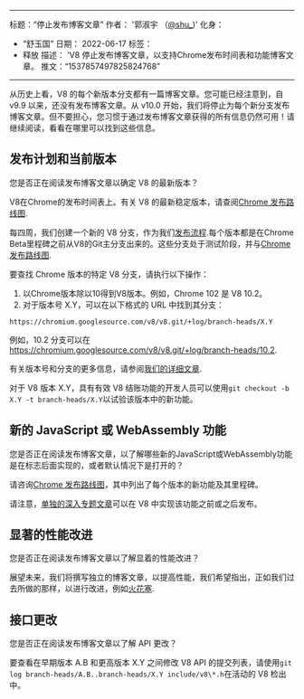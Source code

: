 ***

标题：“停止发布博客文章”
作者： '郭淑宇 （[@shu\_](https://twitter.com/\_shu))'
化身：

*   “舒玉国”
    日期： 2022-06-17
    标签：
*   释放
    描述： 'V8 停止发布博客文章，以支持Chrome发布时间表和功能博客文章。
    推文：“1537857497825824768”

***

从历史上看，V8 的每个新版本分支都有一篇博客文章。您可能已经注意到，自 v9.9 以来，还没有发布博客文章。从 v10.0 开始，我们将停止为每个新分支发布博客文章。但不要担心，您习惯于通过发布博客文章获得的所有信息仍然可用！请继续阅读，看看在哪里可以找到这些信息。

## 发布计划和当前版本

您是否正在阅读发布博客文章以确定 V8 的最新版本？

V8在Chrome的发布时间表上。有关 V8 的最新稳定版本，请查阅[Chrome 发布路线图](https://chromestatus.com/roadmap).

每四周，我们创建一个新的 V8 分支，作为我们[发布流程](https://v8.dev/docs/release-process).每个版本都是在Chrome Beta里程碑之前从V8的Git主分支出来的。这些分支处于测试阶段，并与[Chrome 发布路线图](https://chromestatus.com/roadmap).

要查找 Chrome 版本的特定 V8 分支，请执行以下操作：

1.  以Chrome版本除以10得到V8版本。例如，Chrome 102 是 V8 10.2。
2.  对于版本号 X.Y，可以在以下格式的 URL 中找到其分支：

<!---->

    https://chromium.googlesource.com/v8/v8.git/+log/branch-heads/X.Y

例如，10.2 分支可以在<https://chromium.googlesource.com/v8/v8.git/+log/branch-heads/10.2>.

有关版本号和分支的更多信息，请参阅[我们的详细文章](https://v8.dev/docs/version-numbers).

对于 V8 版本 X.Y，具有有效 V8 结账功能的开发人员可以使用`git checkout -b X.Y -t branch-heads/X.Y`以试验该版本中的新功能。

## 新的 JavaScript 或 WebAssembly 功能

您是否正在阅读发布博客文章，以了解哪些新的JavaScript或WebAssembly功能是在标志后面实现的，或者默认情况下是打开的？

请咨询[Chrome 发布路线图](https://chromestatus.com/roadmap)，其中列出了每个版本的新功能及其里程碑。

请注意，[单独的深入专题文章](/features)可以在 V8 中实现该功能之前或之后发布。

## 显著的性能改进

您是否正在阅读发布博客文章以了解显着的性能改进？

展望未来，我们将撰写独立的博客文章，以提高性能，我们希望指出，正如我们过去所做的那样，以进行改进，例如[火花塞](https://v8.dev/blog/sparkplug).

## 接口更改

您是否正在阅读发布博客文章以了解 API 更改？

要查看在早期版本 A.B 和更高版本 X.Y 之间修改 V8 API 的提交列表，请使用`git log branch-heads/A.B..branch-heads/X.Y include/v8\*.h`在活动的 V8 检出中。
